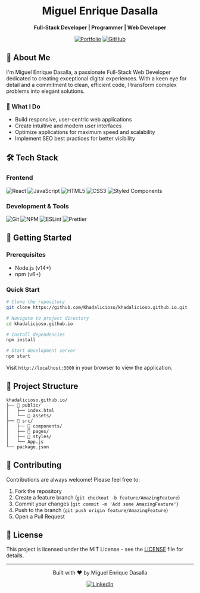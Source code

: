 <div align="center">
  <h1>Miguel Enrique Dasalla</h1>
  <p>
    <strong>Full-Stack Developer | Programmer | Web Developer</strong>
  </p>
  
  [![Portfolio](https://img.shields.io/badge/Portfolio-000000?style=for-the-badge&logo=About.me&logoColor=white)](https://miguelenriquedasalla.netlify.app/)
  [![GitHub](https://img.shields.io/badge/GitHub-100000?style=for-the-badge&logo=github&logoColor=white)](https://khadalicioso.github.io/)
</div>

## 🚀 About Me

I'm Miguel Enrique Dasalla, a passionate Full-Stack Web Developer dedicated to creating exceptional digital experiences. With a keen eye for detail and a commitment to clean, efficient code, I transform complex problems into elegant solutions.

### 💫 What I Do

- Build responsive, user-centric web applications
- Create intuitive and modern user interfaces
- Optimize applications for maximum speed and scalability
- Implement SEO best practices for better visibility

## 🛠️ Tech Stack

### Frontend

![React](https://img.shields.io/badge/React-20232A?style=for-the-badge&logo=react&logoColor=61DAFB)
![JavaScript](https://img.shields.io/badge/JavaScript-F7DF1E?style=for-the-badge&logo=javascript&logoColor=black)
![HTML5](https://img.shields.io/badge/HTML5-E34F26?style=for-the-badge&logo=html5&logoColor=white)
![CSS3](https://img.shields.io/badge/CSS3-1572B6?style=for-the-badge&logo=css3&logoColor=white)
![Styled Components](https://img.shields.io/badge/styled--components-DB7093?style=for-the-badge&logo=styled-components&logoColor=white)

### Development & Tools

![Git](https://img.shields.io/badge/Git-F05032?style=for-the-badge&logo=git&logoColor=white)
![NPM](https://img.shields.io/badge/npm-CB3837?style=for-the-badge&logo=npm&logoColor=white)
![ESLint](https://img.shields.io/badge/ESLint-4B32C3?style=for-the-badge&logo=eslint&logoColor=white)
![Prettier](https://img.shields.io/badge/Prettier-F7B93E?style=for-the-badge&logo=prettier&logoColor=black)

## 🚀 Getting Started

### Prerequisites

- Node.js (v14+)
- npm (v6+)

### Quick Start

```bash
# Clone the repository
git clone https://github.com/Khadalicioso/khadalicioso.github.io.git

# Navigate to project directory
cd khadalicioso.github.io

# Install dependencies
npm install

# Start development server
npm start
```

Visit `http://localhost:3000` in your browser to view the application.

## 📁 Project Structure

```
khadalicioso.github.io/
├── 📂 public/
│   ├── index.html
│   └── 📂 assets/
├── 📂 src/
│   ├── 📂 components/
│   ├── 📂 pages/
│   ├── 📂 styles/
│   └── App.js
└── package.json
```

## 🤝 Contributing

Contributions are always welcome! Please feel free to:

1. Fork the repository
2. Create a feature branch (`git checkout -b feature/AmazingFeature`)
3. Commit your changes (`git commit -m 'Add some AmazingFeature'`)
4. Push to the branch (`git push origin feature/AmazingFeature`)
5. Open a Pull Request

## 📝 License

This project is licensed under the MIT License - see the [LICENSE](LICENSE) file for details.

---

<div align="center">
  <p>Built with ❤️ by Miguel Enrique Dasalla</p>
  
  [![LinkedIn](https://img.shields.io/badge/LinkedIn-0077B5?style=for-the-badge&logo=linkedin&logoColor=white)](https://www.linkedin.com/in/miguel-enrique-d-856879341/)
</div>
